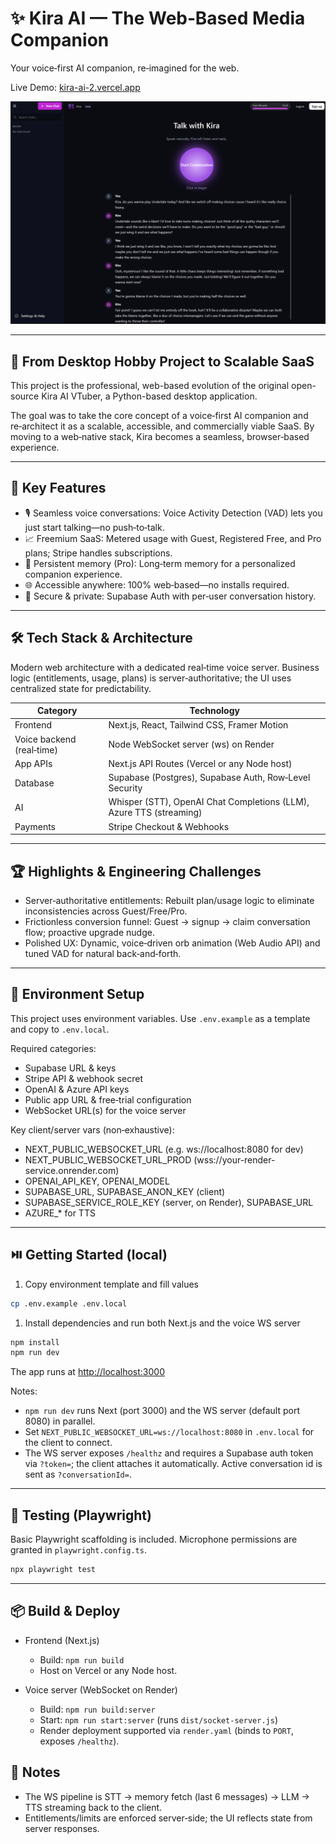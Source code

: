 # ✨ Kira AI — The Web‑Based Media Companion

Your voice‑first AI companion, re‑imagined for the web.

Live Demo: [kira-ai-2.vercel.app](https://kira-ai-2.vercel.app)

<!-- Demo screenshot -->
![Kira – voice companion demo](public/KIRA_2_Preview.png)

---

## 🚀 From Desktop Hobby Project to Scalable SaaS

This project is the professional, web-based evolution of the original open-source Kira AI VTuber, a Python-based desktop application.

The goal was to take the core concept of a voice‑first AI companion and re‑architect it as a scalable, accessible, and commercially viable SaaS. By moving to a web‑native stack, Kira becomes a seamless, browser‑based experience.

---

## 🎯 Key Features

- 🎙️ Seamless voice conversations: Voice Activity Detection (VAD) lets you just start talking—no push‑to‑talk.
- 📈 Freemium SaaS: Metered usage with Guest, Registered Free, and Pro plans; Stripe handles subscriptions.
- 🧠 Persistent memory (Pro): Long‑term memory for a personalized companion experience.
- 🌐 Accessible anywhere: 100% web‑based—no installs required.
- 🔐 Secure & private: Supabase Auth with per‑user conversation history.

---

## 🛠️ Tech Stack & Architecture

Modern web architecture with a dedicated real‑time voice server. Business logic (entitlements, usage, plans) is server‑authoritative; the UI uses centralized state for predictability.

| Category | Technology |
|---|---|
| Frontend | Next.js, React, Tailwind CSS, Framer Motion |
| Voice backend (real‑time) | Node WebSocket server (ws) on Render |
| App APIs | Next.js API Routes (Vercel or any Node host) |
| Database | Supabase (Postgres), Supabase Auth, Row‑Level Security |
| AI | Whisper (STT), OpenAI Chat Completions (LLM), Azure TTS (streaming) |
| Payments | Stripe Checkout & Webhooks |

---

## 🏆 Highlights & Engineering Challenges

- Server‑authoritative entitlements: Rebuilt plan/usage logic to eliminate inconsistencies across Guest/Free/Pro.
- Frictionless conversion funnel: Guest → signup → claim conversation flow; proactive upgrade nudge.
- Polished UX: Dynamic, voice‑driven orb animation (Web Audio API) and tuned VAD for natural back‑and‑forth.

---

## 🔑 Environment Setup

This project uses environment variables. Use `.env.example` as a template and copy to `.env.local`.

Required categories:

- Supabase URL & keys
- Stripe API & webhook secret
- OpenAI & Azure API keys
- Public app URL & free‑trial configuration
- WebSocket URL(s) for the voice server

Key client/server vars (non‑exhaustive):

- NEXT_PUBLIC_WEBSOCKET_URL (e.g. ws://localhost:8080 for dev)
- NEXT_PUBLIC_WEBSOCKET_URL_PROD (wss://your-render-service.onrender.com)
- OPENAI_API_KEY, OPENAI_MODEL
- SUPABASE_URL, SUPABASE_ANON_KEY (client)
- SUPABASE_SERVICE_ROLE_KEY (server, on Render), SUPABASE_URL
- AZURE_* for TTS

---

## ⏯️ Getting Started (local)

1) Copy environment template and fill values

```bash
cp .env.example .env.local
```

1) Install dependencies and run both Next.js and the voice WS server

```bash
npm install
npm run dev
```

The app runs at [http://localhost:3000](http://localhost:3000)

Notes:

- `npm run dev` runs Next (port 3000) and the WS server (default port 8080) in parallel.
- Set `NEXT_PUBLIC_WEBSOCKET_URL=ws://localhost:8080` in `.env.local` for the client to connect.
- The WS server exposes `/healthz` and requires a Supabase auth token via `?token=`; the client attaches it automatically. Active conversation id is sent as `?conversationId=`.

---

## 🧪 Testing (Playwright)

Basic Playwright scaffolding is included. Microphone permissions are granted in `playwright.config.ts`.

```bash
npx playwright test
```

---

## 📦 Build & Deploy

- Frontend (Next.js)
	- Build: `npm run build`
	- Host on Vercel or any Node host.

- Voice server (WebSocket on Render)
	- Build: `npm run build:server`
	- Start: `npm run start:server` (runs `dist/socket-server.js`)
	- Render deployment supported via `render.yaml` (binds to `PORT`, exposes `/healthz`).

## 📝 Notes

- The WS pipeline is STT → memory fetch (last 6 messages) → LLM → TTS streaming back to the client.
- Entitlements/limits are enforced server‑side; the UI reflects state from server responses.
